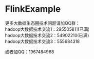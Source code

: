 # FlinkExample

更多大数据生态圈技术问题请加QQ群： <br>
hadoop大数据技术交流1：295505811(已满) <br>
hadoop大数据技术交流2：54902210(已满) <br>
hadoop大数据技术交流3：555684318 <br>

或者加QQ：1967484968
